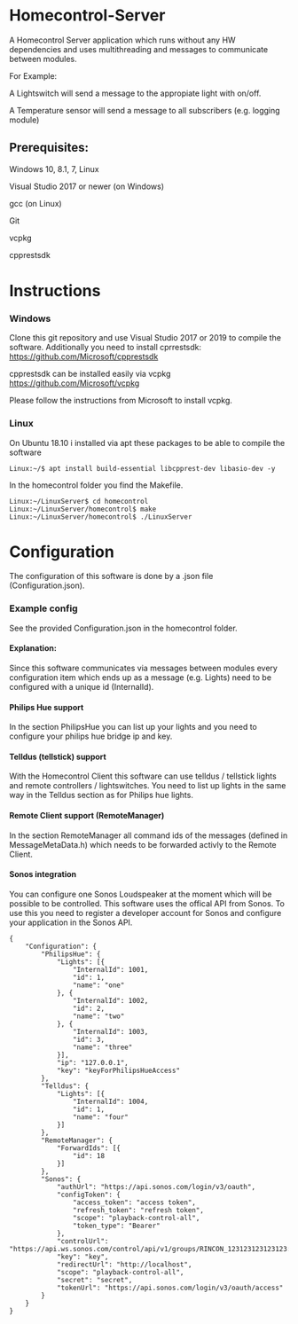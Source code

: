 # Homecontrol-Server
A Homecontrol Server application which runs without any HW dependencies and uses multithreading and messages to communicate between modules.

For Example:

A Lightswitch will send a message to the appropiate light with on/off.

A Temperature sensor will send a message to all subscribers (e.g. logging module) 

## Prerequisites:
Windows 10, 8.1, 7, Linux

Visual Studio 2017 or newer (on Windows)

gcc (on Linux)

Git

vcpkg

cpprestsdk


# Instructions
### Windows
Clone this git repository and use Visual Studio 2017 or 2019 to compile the software.
Additionally you need to install cprrestsdk:
https://github.com/Microsoft/cpprestsdk

cpprestsdk can be installed easily via vcpkg
https://github.com/Microsoft/vcpkg

Please follow the instructions from Microsoft to install vcpkg.

### Linux
On Ubuntu 18.10 i installed via apt these packages to be able to compile the software

```
Linux:~/$ apt install build-essential libcpprest-dev libasio-dev -y
```

In the homecontrol folder you find the Makefile.
```
Linux:~/LinuxServer$ cd homecontrol
Linux:~/LinuxServer/homecontrol$ make
Linux:~/LinuxServer/homecontrol$ ./LinuxServer
```

# Configuration
The configuration of this software is done by a .json file (Configuration.json).

### Example config
See the provided Configuration.json in the homecontrol folder.

#### Explanation:
Since this software communicates via messages between modules every configuration item which ends up as a message (e.g. Lights) need to be configured with a unique id (InternalId).

#### Philips Hue support
In the section PhilipsHue you can list up your lights and you need to configure your philips hue bridge ip and key.

#### Telldus (tellstick) support
With the Homecontrol Client this software can use telldus / tellstick lights and remote controllers / lightswitches.
You need to list up lights in the same way in the Telldus section as for Philips hue lights.

#### Remote Client support (RemoteManager)
In the section RemoteManager all command ids of the messages (defined in MessageMetaData.h) which needs to be forwarded activly to the Remote Client. 

#### Sonos integration
You can configure one Sonos Loudspeaker at the moment which will be possible to be controlled.
This software uses the offical API from Sonos.
To use this you need to register a developer account for Sonos and configure your application in the Sonos API.

```
{
	"Configuration": {
		"PhilipsHue": {
			"Lights": [{
				"InternalId": 1001,
				"id": 1,
				"name": "one"
			}, {
				"InternalId": 1002,
				"id": 2,
				"name": "two"
			}, {
				"InternalId": 1003,
				"id": 3,
				"name": "three"
			}],
			"ip": "127.0.0.1",
			"key": "keyForPhilipsHueAccess"
		},
		"Telldus": {
			"Lights": [{
				"InternalId": 1004,
				"id": 1,
				"name": "four"
			}]
		},
		"RemoteManager": {
			"ForwardIds": [{
				"id": 18
			}]
		},
		"Sonos": {
			"authUrl": "https://api.sonos.com/login/v3/oauth",
			"configToken": {
				"access_token": "access token",
				"refresh_token": "refresh token",
				"scope": "playback-control-all",
				"token_type": "Bearer"
			},
			"controlUrl": "https://api.ws.sonos.com/control/api/v1/groups/RINCON_123123123123123:11/playback/",
			"key": "key",
			"redirectUrl": "http://localhost",
			"scope": "playback-control-all",
			"secret": "secret",
			"tokenUrl": "https://api.sonos.com/login/v3/oauth/access"
		}
	}
}
```

